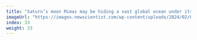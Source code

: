 ```yaml
---
title: "Saturn’s moon Mimas may be hiding a vast global ocean under its ice"
imageUrl: "https://images.newscientist.com/wp-content/uploads/2024/02/07122042/SEI_190195784.jpg?width=600"
index: 33
weight: 33
---
```

